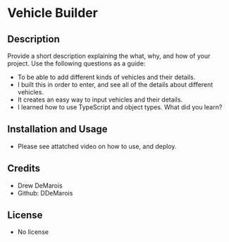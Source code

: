 # Vehicle Builder

## Description

Provide a short description explaining the what, why, and how of your project. Use the following questions as a guide:

- To be able to add different kinds of vehicles and their details.
- I built this in order to enter, and see all of the details about different vehicles.
- It creates an easy way to input vehicles and their details.
- I learned how to use TypeScript and object types. What did you learn?

## Installation and Usage

- Please see attatched video on how to use, and deploy.
## Credits

- Drew DeMarois
- Github: DDeMarois

## License

- No license
